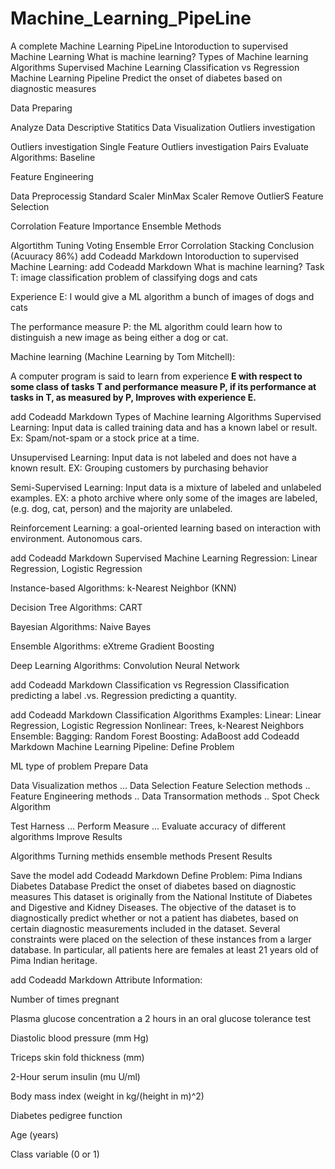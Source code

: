 # Machine_Learning_PipeLine


A complete Machine Learning PipeLine
Intoroduction to supervised Machine Learning
What is machine learning?
Types of Machine learning Algorithms
Supervised Machine Learning
Classification vs Regression
Machine Learning Pipeline
Predict the onset of diabetes based on diagnostic measures

Data Preparing

Analyze Data
Descriptive Statitics
Data Visualization
Outliers investigation

Outliers investigation Single Feature
Outliers investigation Pairs
Evaluate Algorithms: Baseline

Feature Engineering

Data Preprocessig
Standard Scaler
MinMax Scaler
Remove OutlierS
Feature Selection

Corrolation
Feature Importance
Ensemble Methods

Algortithm Tuning
Voting Ensemble
Error Corrolation
Stacking
Conclusion (Acuuracy 86%)
add Codeadd Markdown
Intoroduction to supervised Machine Learning:
add Codeadd Markdown
What is machine learning?
Task T: image classification problem of classifying dogs and cats

Experience E: I would give a ML algorithm a bunch of images of dogs and cats

The performance measure P: the ML algorithm could learn how to distinguish a new image as being either a dog or cat.

Machine learning (Machine Learning by Tom Mitchell):

A computer program is said to learn from experience **E with respect to some class of tasks T and performance measure P, if its performance at tasks in T, as measured by P, Improves with experience E.**

add Codeadd Markdown
Types of Machine learning Algorithms
Supervised Learning: Input data is called training data and has a known label or result. Ex: Spam/not-spam or a stock price at a time.

Unsupervised Learning: Input data is not labeled and does not have a known result. EX: Grouping customers by purchasing behavior

Semi-Supervised Learning: Input data is a mixture of labeled and unlabeled examples. EX: a photo archive where only some of the images are labeled, (e.g. dog, cat, person) and the majority are unlabeled.

Reinforcement Learning: a goal-oriented learning based on interaction with environment. Autonomous cars.

add Codeadd Markdown
Supervised Machine Learning
Regression: Linear Regression, Logistic Regression

Instance-based Algorithms: k-Nearest Neighbor (KNN)

Decision Tree Algorithms: CART

Bayesian Algorithms: Naive Bayes

Ensemble Algorithms: eXtreme Gradient Boosting

Deep Learning Algorithms: Convolution Neural Network

add Codeadd Markdown
Classification vs Regression
Classification predicting a label .vs. Regression predicting a quantity.

add Codeadd Markdown
Classification Algorithms Examples:
Linear: Linear Regression, Logistic Regression
Nonlinear: Trees, k-Nearest Neighbors
Ensemble:
Bagging: Random Forest
Boosting: AdaBoost
add Codeadd Markdown
Machine Learning Pipeline:
Define Problem

ML type of problem
Prepare Data

Data Visualization methos ...
Data Selection
Feature Selection methods ..
Feature Engineering methods ..
Data Transormation methods ..
Spot Check Algorithm

Test Harness ...
Perform Measure ...
Evaluate accuracy of different algorithms
Improve Results

Algorithms Turning methids
ensemble methods
Present Results

Save the model
add Codeadd Markdown
Define Problem:
Pima Indians Diabetes Database
Predict the onset of diabetes based on diagnostic measures
This dataset is originally from the National Institute of Diabetes and Digestive and Kidney Diseases. The objective of the dataset is to diagnostically predict whether or not a patient has diabetes, based on certain diagnostic measurements included in the dataset. Several constraints were placed on the selection of these instances from a larger database. In particular, all patients here are females at least 21 years old of Pima Indian heritage.

add Codeadd Markdown
Attribute Information:

Number of times pregnant

Plasma glucose concentration a 2 hours in an oral glucose tolerance test

Diastolic blood pressure (mm Hg)

Triceps skin fold thickness (mm)

2-Hour serum insulin (mu U/ml)

Body mass index (weight in kg/(height in m)^2)

Diabetes pedigree function

Age (years)

Class variable (0 or 1)

